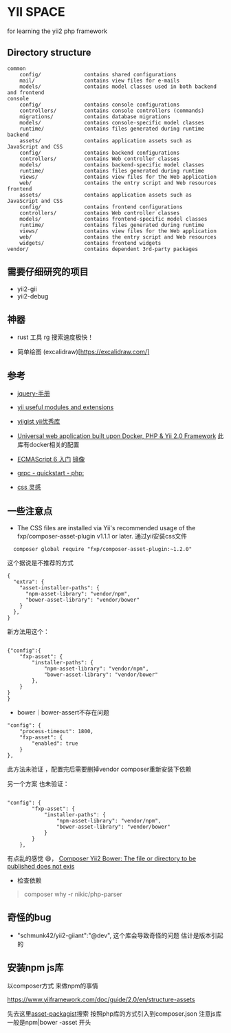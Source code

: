 # YII SPACE
 for learning the yii2 php framework
 
## Directory structure

```
common
    config/              contains shared configurations
    mail/                contains view files for e-mails
    models/              contains model classes used in both backend and frontend
console
    config/              contains console configurations
    controllers/         contains console controllers (commands)
    migrations/          contains database migrations
    models/              contains console-specific model classes
    runtime/             contains files generated during runtime
backend
    assets/              contains application assets such as JavaScript and CSS
    config/              contains backend configurations
    controllers/         contains Web controller classes
    models/              contains backend-specific model classes
    runtime/             contains files generated during runtime
    views/               contains view files for the Web application
    web/                 contains the entry script and Web resources
frontend
    assets/              contains application assets such as JavaScript and CSS
    config/              contains frontend configurations
    controllers/         contains Web controller classes
    models/              contains frontend-specific model classes
    runtime/             contains files generated during runtime
    views/               contains view files for the Web application
    web/                 contains the entry script and Web resources
    widgets/             contains frontend widgets
vendor/                  contains dependent 3rd-party packages
```

## 需要仔细研究的项目
* yii2-gii
* yii2-debug

## 神器

- rust 工具 rg  搜索速度极快！

- 简单绘图 (excalidraw)[https://excalidraw.com/]

## 参考

-  [jquery-手册](https://www.runoob.com/manual/jquery/)
- [yii useful modules and extensions](https://github.com/dmstr)
- [yiigist yii优秀库](https://yiigist.com/packages#!#%3Ftag=extension)
- [Universal web application built upon Docker, PHP & Yii 2.0 Framework](https://github.com/dmstr/phd5-app)
    此库有docker相关的配置    

- [ECMAScript 6 入门](https://es6.ruanyifeng.com/#README) [镜像](https://wangdoc.com/es6/)
- [grpc - quickstart - php:]( https://grpc.io/docs/quickstart/php/)

- [css 灵感](https://chokcoco.github.io/CSS-Inspiration/#/)
## 一些注意点
- The CSS files are installed via Yii's recommended usage of the fxp/composer-asset-plugin v1.1.1 or later.
    通过yii安装css文件
~~~shell
  composer global require "fxp/composer-asset-plugin:~1.2.0"  
  ~~~

这个据说是不推荐的方式
~~~json5
{
  "extra": {
    "asset-installer-paths": {
      "npm-asset-library": "vendor/npm",
      "bower-asset-library": "vendor/bower"
    }
  },
}

~~~
新方法用这个：
~~~json5

{"config":{
    "fxp-asset": {
        "installer-paths": {
            "npm-asset-library": "vendor/npm",
            "bower-asset-library": "vendor/bower"
        },
    }
}
}
~~~

- bower｜bower-assert不存在问题
~~~
"config": {
    "process-timeout": 1800,
    "fxp-asset": {
        "enabled": true
    }
},
~~~
此方法未验证 ，配置完后需要删掉vendor composer重新安装下依赖

另一个方案 也未验证：
~~~

"config": {
        "fxp-asset": {
            "installer-paths": {
                "npm-asset-library": "vendor/npm",
                "bower-asset-library": "vendor/bower"
            }
        }
    },
~~~
有点乱的感觉 😄，
[Composer Yii2 Bower: The file or directory to be published does not exis](https://stackoverflow.com/questions/53116822/composer-yii2-bower-the-file-or-directory-to-be-published-does-not-exist-c-my)

- 检查依赖 
>  composer why -r nikic/php-parser


## 奇怪的bug

- "schmunk42/yii2-giiant":"@dev",  这个库会导致奇怪的问题 估计是版本引起的

## 安装npm js库
以composer方式 来做npm的事情

https://www.yiiframework.com/doc/guide/2.0/en/structure-assets

先去这里[asset-packagist](https://asset-packagist.org/)搜索 
按照php库的方式引入到composer.json  注意js库一般是npm|bower -asset 开头
